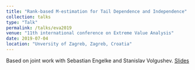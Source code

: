 ```yaml
---
title: "Rank-based M-estimation for Tail Dependence and Independence"
collection: talks
type: "Talk"
permalink: /talks/eva2019
venue: "11th international conference on Extreme Value Analysis"
date: 2019-07-04
location: "Unversity of Zagreb, Zagreb, Croatia"
---
```


Based on joint work with Sebastian Engelke and Stanislav Volgushev.
[Slides](https://mic-lalancette.github.io/files/LalancetteEVA2019.pdf)
